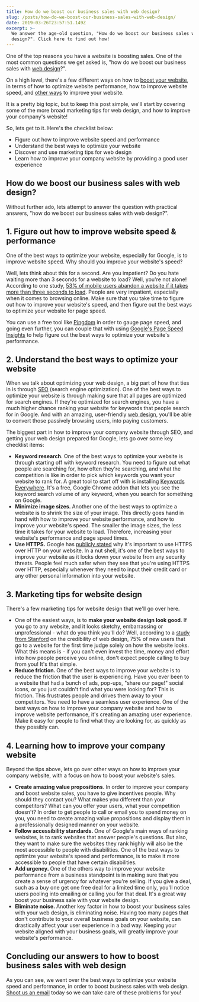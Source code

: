 ```yaml
---
title: How do we boost our business sales with web design?
slug: /posts/how-do-we-boost-our-business-sales-with-web-design/
date: 2019-03-26T23:57:51.149Z
excerpt: >-
  We answer the age-old question, "How do we boost our business sales with web
  design?". Click here to find out how!
---
```

One of the top reasons you have a website is boosting sales. One of the most common questions we get asked is, "how do we boost our business sales with <a href="https://en.wikipedia.org/wiki/Web_design" target="_blank" rel="noopener noreferrer">web design</a>?".

On a high level, there's a few different ways on how to <a href="https://infused.agency/">boost your website</a>, in terms of how to optimize website performance, how to improve website speed, and <a href="https://infused.agency/search-engine-optimization/">other ways</a> to improve your website.

It is a pretty big topic, but to keep this post simple, we'll start by covering some of the more broad marketing tips for web design, and how to improve your company's website!

So, lets get to it. Here's the checklist below:

<ul>
 	<li>Figure out how to improve website speed and performance</li>
 	<li>Understand the best ways to optimize your website</li>
 	<li>Discover and use marketing tips for web design</li>
 	<li>Learn how to improve your company website by providing a good user experience</li>
</ul>
<h2>How do we boost our business sales with web design?</h2>

Without further ado, lets attempt to answer the question with practical answers, "how do we boost our business sales with web design?".

<h2>1. Figure out how to improve website speed &amp; performance</h2>

One of the best ways to optimize your website, especially for Google, is to improve website speed. Why should you improve your website's speed?

Well, lets think about this for a second. Are you impatient? Do you hate waiting more than 3 seconds for a website to load? Well, you're not alone! According to one study, <a href="https://www.marketingdive.com/news/google-53-of-mobile-users-abandon-sites-that-take-over-3-seconds-to-load/426070/" target="_blank" rel="noopener noreferrer">53% of mobile users abandon a website if it takes more than three seconds to load</a>. People are very impatient, especially when it comes to browsing online. Make sure that you take time to figure out how to improve your website's speed, and then figure out the best ways to optimize your website for page speed.

You can use a free tool like <a href="https://tools.pingdom.com/" target="_blank" rel="noopener noreferrer">Pingdom</a> in order to gauge page speed, and going even further, you can couple that with using <a href="https://developers.google.com/speed/pagespeed/insights/" target="_blank" rel="noopener noreferrer">Google's Page Speed Insights</a> to help figure out the best ways to optimize your website's performance.

<h2>2. Understand the best ways to optimize your website</h2>

When we talk about optimizing your web design, a big part of how that ties in is through <a href="https://infused.agency/search-engine-optimization/">SEO</a> (search engine optimization). One of the best ways to optimize your website is through making sure that all pages are optimized for search engines. If they're optimized for search engines, you have a much higher chance ranking your website for keywords that people search for in Google. And with an amazing, user-friendly <a href="https://infused.agency/website-design/">web design</a>, you'll be able to convert those passively browsing users, into paying customers.

The biggest part in how to improve your company website through SEO, and getting your web design prepared for Google, lets go over some key checklist items:

<ul>
 	<li><strong>Keyword research</strong>. One of the best ways to optimize your website is through starting off with keyword research. You need to figure out what people are searching for, how often they're searching, and what the competition is like in order to pick which keywords you want your website to rank for. A great tool to start off with is installing <a href="https://keywordseverywhere.com/" target="_blank" rel="noopener noreferrer">Keywords Everywhere</a>. It's a free, Google Chrome addon that lets you see the keyword search volume of any keyword, when you search for something on Google.</li>
 	<li><strong>Minimize image sizes. </strong>Another one of the best ways to optimize a website is to shrink the size of your image. This directly goes hand in hand with how to improve your website performance, and how to improve your website's speed. The smaller the image sizes, the less time it takes for your website to load. Therefore, increasing your website's performance and page speed times.</li>
 	<li><strong>Use HTTPS.</strong> Google has <a href="https://support.google.com/webmasters/answer/6073543?hl=en" target="_blank" rel="noopener noreferrer">publicly stated</a> why it's important to use HTTPS over HTTP on your website. In a nut shell, it's one of the best ways to improve your website as it locks down your website from any security threats. People feel much safer when they see that you're using HTTPS over HTTP, especially whenever they need to input their credit card or any other personal information into your website.</li>
</ul>
<h2>3. Marketing tips for website design</h2>

There's a few marketing tips for website design that we'll go over here.

<ul>
 	<li>One of the easiest ways, is to <strong>make your website design look good</strong>. If you go to any website, and it looks sketchy, embarrassing or unprofessional - what do you think you'll do? Well, according to a <a href="http://credibility.stanford.edu/guidelines/index.html" target="_blank" rel="noopener noreferrer">study from Stanford</a> on the credibility of web design, 75% of new users that go to a website for the first time judge solely on how the website looks. What this means is - if you can't even invest the time, money and effort into how people perceive you online, don't expect people calling to buy from you! It's that simple.</li>
 	<li><strong>Reduce friction. </strong>One of the best ways to improve your website is to reduce the friction that the user is experiencing. Have you ever been to a website that had a bunch of ads, pop-ups, "share our page!" social icons, or you just couldn't find what you were looking for? This is friction. This frustrates people and drives them away to your competitors. You need to have a seamless user experience. One of the best ways on how to improve your company website and how to improve website performance, it's creating an amazing user experience. Make it easy for people to find what they are looking for, as quickly as they possibly can.</li>
</ul>
<h2>4. Learning how to improve your company website</h2>

Beyond the tips above, lets go over other ways on how to improve your company website, with a focus on how to boost your website's sales.

<ul>
 	<li><strong>Create amazing value propositions</strong>. In order to improve your company and boost website sales, you have to give incentives people. Why should they contact you? What makes you different than your competitors? What can you offer your users, what your competition doesn't? In order to get people to call or email you to spend money on you, you need to create amazing value propositions and display them in a professionally designed manner on your website.</li>
 	<li><strong>Follow accessibility standards. </strong>One of Google's main ways of ranking websites, is to rank websites that answer people's questions. But also, they want to make sure the websites they rank highly will also be the most accessible to people with disabilities. One of the best ways to optimize your website's speed and performance, is to make it more accessible to people that have certain disabilities.</li>
 	<li><strong>Add urgency. </strong>One of the others way to improve your website performance from a business standpoint is in making sure that you create a sense of urgency for whatever you're selling. If you give a deal, such as a buy one get one free deal for a limited time only, you'll notice users pooling into emailing or calling you for that deal. It's a great way boost your business sale with your website design.</li>
 	<li><strong>Eliminate noise. </strong>Another key factor in how to boost your business sales with your web design, is eliminating noise. Having too many pages that don't contribute to your overall business goals on your website, can drastically affect your user experience in a bad way. Keeping your website aligned with your business goals, will greatly improve your website's performance.</li>
</ul>
<h2>Concluding our answers to how to boost business sales with web design</h2>

As you can see, we went over the best ways to optimize your website speed and performance, in order to boost business sales with web design. <a href="https://infused.agency/contact/">Shoot us an email</a> today so we can take care of these problems for you!
